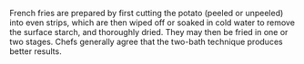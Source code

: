 French fries are prepared by first cutting the potato (peeled or unpeeled) into even strips, which are then wiped off or soaked in cold water to remove the surface starch, and thoroughly dried. They may then be fried in one or two stages. Chefs generally agree that the two-bath technique produces better results.